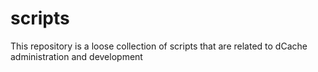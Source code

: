 scripts
=======

This repository is a loose collection of scripts that are related to dCache administration and development 
